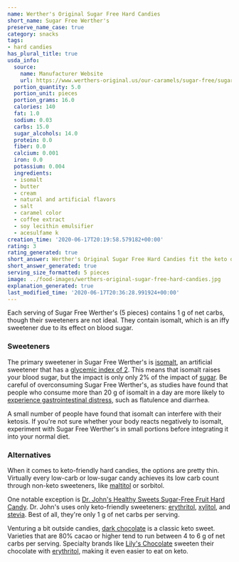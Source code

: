 ```yaml
---
name: Werther's Original Sugar Free Hard Candies
short_name: Sugar Free Werther's
preserve_name_case: true
category: snacks
tags:
- hard candies
has_plural_title: true
usda_info:
  source:
    name: Manufacturer Website
    url: https://www.werthers-original.us/our-caramels/sugar-free/sugar-free-assorted-hard-candies
  portion_quantity: 5.0
  portion_unit: pieces
  portion_grams: 16.0
  calories: 140
  fat: 1.0
  sodium: 0.03
  carbs: 15.0
  sugar_alcohols: 14.0
  protein: 0.0
  fiber: 0.0
  calcium: 0.001
  iron: 0.0
  potassium: 0.004
  ingredients:
  - isomalt
  - butter
  - cream
  - natural and artificial flavors
  - salt
  - caramel color
  - coffee extract
  - soy lecithin emulsifier
  - acesulfame k
creation_time: '2020-06-17T20:19:58.579182+00:00'
rating: 3
rating_generated: true
short_answer: Werther's Original Sugar Free Hard Candies fit the keto diet in moderation.
short_answer_generated: true
serving_size_formatted: 5 pieces
image: ../food-images/werthers-original-sugar-free-hard-candies.jpg
explanation_generated: true
last_modified_time: '2020-06-17T20:36:28.991924+00:00'
---
```

Each serving of Sugar Free Werther's (5 pieces) contains 1 g of net carbs, though their sweeteners are not ideal. They contain isomalt, which is an iffy sweetener due to its effect on blood sugar.

### Sweeteners

The primary sweetener in Sugar Free Werther's is [isomalt](/isomalt), an artificial sweetener that has a [glycemic index of 2](http://www.glycemicindex.com/foodSearch.php?num=2466&ak=detail). This means that isomalt raises your blood sugar, but the impact is only only 2% of the impact of [sugar](/sugar). Be careful of overconsuming Sugar Free Werther's, as studies have found that people who consume more than 20 g of isomalt in a day are more likely to [experience gastrointestinal distress](http://www.inchem.org/documents/jecfa/jecmono/v20je14.htm), such as flatulence and diarrhea.

A small number of people have found that isomalt can interfere with their ketosis. If you're not sure whether your body reacts negatively to isomalt, experiment with Sugar Free Werther's in small portions before integrating it into your normal diet.

### Alternatives

When it comes to keto-friendly hard candies, the options are pretty thin. Virtually every low-carb or low-sugar candy achieves its low carb count through non-keto sweeteners, like [maltitol](/maltitol) or sorbitol.

One notable exception is [Dr. John's Healthy Sweets Sugar-Free Fruit Hard Candy](https://amzn.to/2ATyn86). Dr. John's uses only keto-friendly sweeteners: [erythritol](/erythritol), [xylitol](/xylitol), and [stevia](/stevia). Best of all, they're only 1 g of net carbs per serving.

Venturing a bit outside candies, [dark chocolate](/dark-chocolate) is a classic keto sweet. Varieties that are 80% cacao or higher tend to run between 4 to 6 g of net carbs per serving. Specialty brands like [Lily's Chocolate](/lilys-chocolate) sweeten their chocolate with [erythritol](/erythritol), making it even easier to eat on keto.
